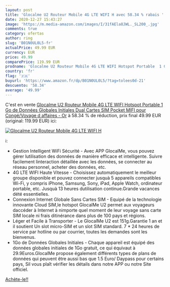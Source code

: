 ```yaml
---
layout: post
title: 'Glocalme U2 Routeur Mobile 4G LTE WIFI H avec 58.34 % rabais '
date: 2020-12-27 15:43:27
image: 'https://m.media-amazon.com/images/I/31fAEla8JWL._SL200_.jpg'
comments: true
category: ofertas
author: ring
slug: 'B01N0UL0L5-fr'
actualPrice: 49.99 EUR
currency: EUR
price: 49.99
comparePrice: 119.99 EUR
prodname: 'Glocalme U2 Routeur Mobile 4G LTE WIFI Hotspot Portable  1 Go de Données Globales Initiales  Dual Cartes SIM  Pocket MIFI pour Congé/Voyage d affaires - Or'
country: 'fr'
flag: '🇫🇷'
buyurl: 'https://www.amazon.fr/dp/B01N0UL0L5/?tag=tolees0d-21'
descuento: '58.34'
average: '49.99'
---
```


C'est en vente [Glocalme U2 Routeur Mobile 4G LTE WIFI Hotspot Portable  1 Go de Données Globales Initiales  Dual Cartes SIM  Pocket MIFI pour Congé/Voyage d affaires - Or](https://www.amazon.fr/dp/B01N0UL0L5/?tag=tolees0d-21)  à  58.34 % de réduction, prix final  49.99 EUR (original: 119.99 EUR) ici:

[![Glocalme U2 Routeur Mobile 4G LTE WIFI H](https://m.media-amazon.com/images/I/31fAEla8JWL._SL200_.jpg)](https://www.amazon.fr/dp/B01N0UL0L5/?tag=tolees0d-21)

ℹ️:

- Gestion Intelligent WiFi Sécurité - Avec APP GlocalMe, vous pouvez gérer lutilisation des données de manière efficace et intelligente. Suivre facilement linteraction détaillée avec les données, se connecter au réseau personnel, acheter des données, etc.
- 4G LTE WIFI Haute Vitesse - Choisissez automatiquement le meilleur groupe disponible et pouvez connecter jusquà 5 appareils compatibles Wi-Fi, y compris iPhone, Samsung, Sony, iPad, Apple Watch, ordinateur portable, etc. Jusquà 13 heures dutilisation continue.Grande vacances dété essentielles.
- Connexion Internet Globale Sans Cartes SIM - Equipé de la technologie innovante Cloud SIM,le hotspot GlocalMe U2 permet aux voyageurs daccéder à Internet à nimporte quel moment de leur voyage sans carte SIM locale ni frais ditinérance dans plus de 100 pays et régions.
- Léger et Facile à Transporter - Le GlocalMe U2 est 151g.Garantie 1 an et il soutient Un slot micro-SIM et un slot SIM standard. 7 * 24 heures de service par hotline ou par courrier, toutes les demandes sont les bienvenus.
- 1Go de Données Globales Initiales - Chaque appareil est équipé des données globales initiales de 1Go gratuit, ce qui équivaut à 29.9Euros.GlocalMe propose également différents types de plans de données qui peuvent être aussi bas que 1.5 Euro/ Daypass pour certains pays, Sil vous plaît vérifier les détails dans notre APP ou notre Site officiel.

[Achète-le!!](https://www.amazon.fr/dp/B01N0UL0L5/?tag=tolees0d-21)
